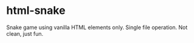 # html-snake
Snake game using vanilla HTML elements only. Single file operation. Not clean, just fun.
